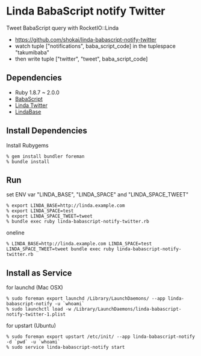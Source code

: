 Linda BabaScript notify Twitter
===============================
Tweet BabaScript query with RocketIO::Linda

* https://github.com/shokai/linda-babascript-notify-twitter
* watch tuple ["notifications", baba_script_code] in the tuplespace "takumibaba"
* then write tuple ["twitter", "tweet", baba_script_code]


Dependencies
------------
- Ruby 1.8.7 ~ 2.0.0
- [BabaScript](https://github.com/masuilab/babascript)
- [Linda Twitter](https://github.com/shokai/linda-twitter)
- [LindaBase](https://github.com/shokai/linda-base)


Install Dependencies
--------------------

Install Rubygems

    % gem install bundler foreman
    % bundle install


Run
---

set ENV var "LINDA_BASE", "LINDA_SPACE" and "LINDA_SPACE_TWEET"

    % export LINDA_BASE=http://linda.example.com
    % export LINDA_SPACE=test
    % export LINDA_SPACE_TWEET=tweet
    % bundle exec ruby linda-babascript-notify-twitter.rb


oneline

    % LINDA_BASE=http://linda.example.com LINDA_SPACE=test LINDA_SPACE_TWEET=tweet bundle exec ruby linda-babascript-notify-twitter.rb


Install as Service
------------------

for launchd (Mac OSX)

    % sudo foreman export launchd /Library/LaunchDaemons/ --app linda-babascript-notify -u `whoami`
    % sudo launchctl load -w /Library/LaunchDaemons/linda-babascript-notify-twitter-1.plist


for upstart (Ubuntu)

    % sudo foreman export upstart /etc/init/ --app linda-babascript-notify -d `pwd` -u `whoami`
    % sudo service linda-babascript-notify start
